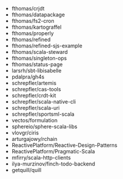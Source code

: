- fthomas/crjdt
- fthomas/datapackage
- fthomas/fs2-cron
- fthomas/kartograffel
- fthomas/properly
- fthomas/refined
- fthomas/refined-sjs-example
- fthomas/scala-steward
- fthomas/singleton-ops
- fthomas/status-page
- larsrh/sbt-libisabelle
- pdalpra/gh4s
- schrepfler/artemis
- schrepfler/cas-tools
- schrepfler/crdt-kit
- schrepfler/scala-native-cli
- schrepfler/scala-uri
- schrepfler/sportsml-scala
- vectos/formulation
- sphereio/sphere-scala-libs
- vlovgr/ciris
- arturgajowy/rchain
- ReactivePlatform/Reactive-Design-Patterns
- ReactivePlatform/Pragmatic-Scala
- mfirry/scala-http-clients
- ilya-murzinov/finch-todo-backend
- getquill/quill
